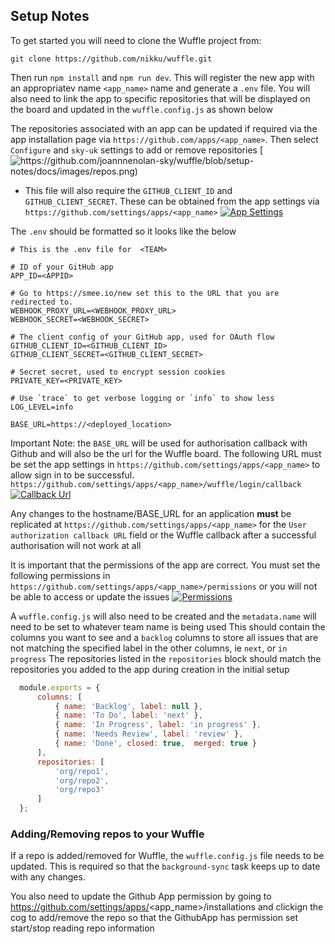 ## Setup Notes


To get started you will need to clone the Wuffle project from:
```
git clone https://github.com/nikku/wuffle.git
```

Then run `npm install` and `npm run dev`. This will register the new app with an appropriatev name `<app_name>` name and  generate a `.env` file. 
You will also need to link the app to specific repositories that will be displayed on the board and updated in the `wuffle.config.js` as shown below

The repositories associated with an app can be updated if required via the app installation page via `https://github.com/apps/<app_name>`. Then select `Configure` and `sky-uk` settings to add or remove repositories
[![https://github.com/joannnenolan-sky/wuffle/blob/setup-notes/docs/images/repos.png)](https://github.com/joannnenolan-sky/wuffle/blob/setup-notes/docs/images/repos.png)

- This file will also require the `GITHUB_CLIENT_ID` and `GITHUB_CLIENT_SECRET`. These can be obtained from the app settings via `https://github.com/settings/apps/<app_name>`
[![App Settings](https://github.com/joannnenolan-sky/wuffle/blob/setup-notes/docs/images/app-page.png)](https://github.com/joannnenolan-sky/wuffle/blob/setup-notes/docs/images/app-page.png)

The `.env` should be formatted so it looks like the below 
```dotenv
# This is the .env file for  <TEAM>

# ID of your GitHub app
APP_ID=<APPID>

# Go to https://smee.io/new set this to the URL that you are redirected to.
WEBHOOK_PROXY_URL=<WEBHOOK_PROXY_URL>
WEBHOOK_SECRET=<WEBHOOK_SECRET>

# The client config of your GitHub app, used for OAuth flow
GITHUB_CLIENT_ID=<GITHUB_CLIENT_ID>
GITHUB_CLIENT_SECRET=<GITHUB_CLIENT_SECRET>

# Secret secret, used to encrypt session cookies
PRIVATE_KEY=<PRIVATE_KEY>

# Use `trace` to get verbose logging or `info` to show less
LOG_LEVEL=info

BASE_URL=https://<deployed_location>

``` 
Important Note: the `BASE_URL` will be used for authorisation callback with Github and will also be the url for the Wuffle board.
The following URL must be set the app settings in `https://github.com/settings/apps/<app_name>` to allow sign in to be successful.
`https://github.com/settings/apps/<app_name>/wuffle/login/callback`
[![Callback Url](https://github.com/joannnenolan-sky/wuffle/blob/setup-notes/docs/images/callback.png)](https://github.com/joannnenolan-sky/wuffle/blob/setup-notes/docs/images/callback.png)

Any changes to the hostname/BASE_URL for an application **must** be replicated at `https://github.com/settings/apps/<app_name>` for the `User authorization callback URL` field or the Wuffle callback after a successful authorisation will not work at all

It is important that the permissions of the app are correct. You must set the following permissions in `https://github.com/settings/apps/<app_name>/permissions` or you will not be able to access or update the issues
[![Permissions](https://github.com/joannnenolan-sky/wuffle/blob/setup-notes/docs/images/permissions.png)](permissions.png)


A `wuffle.config.js` will also need to be created and the `metadata.name` will need to be set to whatever team name is being used
This should contain the columns you want to see and a `backlog` columns to store all issues that are not matching the specified label in the other columns, ie `next`, or `in progress`
The repositories listed in the `repositories` block should match the repositories you added to the app during creation in the initial setup 

```js
  module.exports = {
      columns: [
          { name: 'Backlog', label: null },
          { name: 'To Do', label: 'next' },
          { name: 'In Progress', label: 'in progress' },
          { name: 'Needs Review', label: 'review' },
          { name: 'Done', closed: true,  merged: true }
      ],
      repositories: [
          'org/repo1',
          'org/repo2',
          'org/repo3'
      ]
  };
```
### Adding/Removing repos to your Wuffle
If a repo is added/removed for Wuffle, the `wuffle.config.js` file needs to be updated. This is required so that the `background-sync` task keeps up to date with any changes.

You also need to update the Github App permission by going to https://github.com/settings/apps/<app_name>/installations and clickign the cog to add/remove the repo so that the GithubApp has permission set start/stop reading repo information
